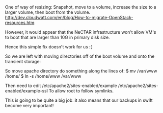 One of way of resizing: Snapshot, move to a volume, increase the size to a larger volume, then boot from the volume.
http://dev.cloudwatt.com/en/blog/How-to-migrate-OpenStack-resources.htm

However, it would appear that the NeCTAR infrastructure won't allow VM's to boot that are larger than 10G in primary 
disk size.

Hence this simple fix doesn't work for us :(

So we are left with moving directories off of the boot volume and onto the transient storage:

So move apache directory do something along the lines of:
$ mv /var/www /home/
$ ln -s /home/www /var/www

Then need to edit
/etc/apache2/sites-enabled/example
/etc/apache2/sites-enabled/example-ssl
To allow root to follow symlinks.

This is going to be quite a big job: it also means that our backups in swift become very important!

